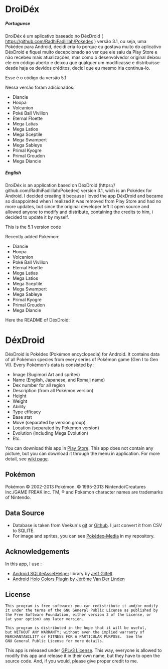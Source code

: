 DroiDéx
=======

##### Portuguese

DroiDéx é um aplicativo baseado no DéxDroid ( https://github.com/RadhiFadlillah/Pokedex ) versão 3.1, ou seja, uma Pokédex para Android, decidi cria-lo porque eu gostava muito do aplicativo DéxDroid e fiquei muito decepcionado ao ver que ele saiu da Play Store e não recebeu mais atualizações, mas como o desenvolvedor original deixou ele em código aberto e deixou que qualquer um modificasse e distribuísse desde haja os devidos créditos, decidi que eu mesmo iria continua-lo.

Esse é o código da versão 5.1

Nessa versão foram adicionados:

* Diancie
* Hoopa
* Volcanion
* Poké Ball Vivillon
* Eternal Floette
* Mega Latias
* Mega Latios
* Mega Sceptile
* Mega Swampert
* Mega Sableye
* Primal Kyogre
* Primal Groudon
* Mega Diancie

##### English

DroiDéx is an application based on DéxDroid (https://
github.com/RadhiFadlillah/Pokedex) version 3.1, wich is an Pokédex for Android. I decided creating it because i loved the app DéxDroid and became so disappointed when I realized it was removed from Play Store and had no more updates, but since the original developer left it open source and allowed anyone to modify and distribute, containing the credits to him, i decided to update it by myself.

This is the 5.1 version code

Recently added Pokémon:

* Diancie
* Hoopa
* Volcanion
* Poké Ball Vivillon
* Eternal Floette
* Mega Latias
* Mega Latios
* Mega Sceptile
* Mega Swampert
* Mega Sableye
* Primal Kyogre
* Primal Groudon
* Mega Diancie

Here the README of DéxDroid:

DéxDroid
========
DéxDroid is Pokédex (Pokémon encyclopedia) for Android. It contains data of all Pokémon species from every series of Pokémon game (Gen I to Gen VI). Every Pokémon's data is consisted by :

*  Image (Sugimori Art and sprites)
*  Name (English, Japanese, and Romaji name)
*  Dex number for all region
*  Description (from all Pokémon version)
*  Height
*  Weight
*  Ability
*  Type efficacy
*  Base stat
*  Move (separated by version group)
*  Location (separated by Pokémon version)
*  Evolution (including Mega Evolution)
*  Etc.

You can download this app in [Play Store](https://play.google.com/store/apps/details?id=com.radhi.Pokedex). This app does not contain any picture, but you can download it through the menu in application. For more detail, see [wiki page](https://github.com/Acrophobic/Pokedex/wiki#adding-image).

Pokémon
-------
Pokémon © 2002-2013 Pokémon. © 1995-2013 Nintendo/Creatures Inc./GAME FREAK inc. TM, ® and Pokémon character names are trademarks of Nintendo.

Data Source
-----------
*  Database is taken from Veekun's [git](http://git.veekun.com/pokedex.git/tree/HEAD:/pokedex/data/csv) or [Github](https://github.com/veekun/pokedex). I just convert it from CSV to SQLITE.
*  For image and sprites, you can see [Pokédex-Media](https://github.com/Acrophobic/Pokedex-Media) in my repository.

Acknowledgements
---------------
In this app, I use :
*  [Android SQLiteAssetHelper](https://github.com/jgilfelt/android-sqlite-asset-helper) library by [Jeff Gilfelt](https://github.com/jgilfelt).
*  [Android Holo Colors Plugin](https://github.com/jeromevdl/android-holo-colors-idea-plugin) by [Jérôme Van Der Linden](https://github.com/jeromevdl)

License
----------
    This program is free software: you can redistribute it and/or modify
    it under the terms of the GNU General Public License as published by
    the Free Software Foundation, either version 3 of the License, or
    (at your option) any later version.

    This program is distributed in the hope that it will be useful,
    but WITHOUT ANY WARRANTY; without even the implied warranty of
    MERCHANTABILITY or FITNESS FOR A PARTICULAR PURPOSE.  See the
    GNU General Public License for more details.
    
This app is released under [GPLv3 License](http://choosealicense.com/licenses/gpl-v3/). This way, everyone is allowed to modify this app and release it in their own name, but they have to open the source code. And, if you would, please give proper credit to me.